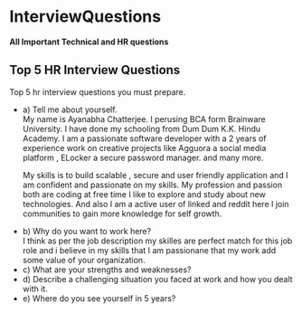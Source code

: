 # InterviewQuestions
**All Important Technical and HR questions**

<h2>Top 5 HR Interview Questions</h2>
<p>Top 5 hr interview questions you must prepare.</p>
<ul>
<li>a) Tell me about yourself.</li>
My name is Ayanabha Chatterjee. I perusing BCA form Brainware University. I have done my schooling from Dum Dum K.K. Hindu Academy. I am a passionate software developer with a 2 years of experience work on creative projects like Agguora a social media platform , ELocker  a secure password manager. and many more. 

My skills is to build scalable , secure and user friendly application and I am confident and passionate on my skills. My profession and passion both are coding at free time I like to explore and study about new technologies. And also I am a active user of linked and reddit here I join communities to gain more knowledge for self growth.  
<li>b) Why do you want to work here?</li>
I think as per the job description my skilles are perfect match for this job role and i believe in my skills that I am passionane that my work add some value of your organization.
<li>c) What are your strengths and weaknesses?</li>
<li>d) Describe a challenging situation you faced at work and how you dealt with it.</li>
<li>e) Where do you see yourself in 5 years?</li>
</ul>
